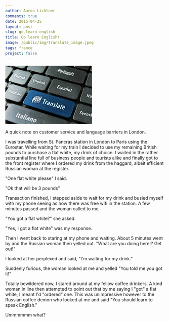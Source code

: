 ```yaml
---
author: Aaron Lichtner
comments: true
date: 2015-04-25
layout: post
slug: go-learn-english
title: Go learn English!
image: /public/img/translate_image.jpeg
tags: france
project: false
---
```


![translate_image](/public/img/translate_image.jpeg)

A quick note on customer service and language barriers in London.

I was travelling from St. Pancras station in London to Paris using the Eurostar. While waiting for my train I decided to use my remaining British pounds to purchase a flat white, my drink of choice. I waited in the rather substantial line full of business people and tourists alike and finally got to the front register where I ordered my drink from the haggard, albeit efficient Russian woman at the register.

"One flat white please" I said.

"Ok that will be 3 pounds"

Transaction finished, I stepped aside to wait for my drink and busied myself with my phone seeing as how there was free wifi in the station. A few minutes passed and the woman called to me.

"You got a flat white?" she asked.

"Yes, I got a flat white" was my response.

Then I went back to staring at my phone and waiting. About 5 minutes went by and the Russian woman then yelled out. "What are you doing here!? Get out!"

I looked at her perplexed and said, "I'm waiting for my drink."

Suddenly furious, the woman looked at me and yelled "You told me you got it!"

Totally bewildered now, I stared around at my fellow coffee drinkers. A kind woman in line then attempted to point out that by me saying I "got" a flat white, I meant I'd "ordered" one. This was unimpressive however to the Russian coffee demon who looked at me and said "You should learn to speak English."

Ummmmmm what?
